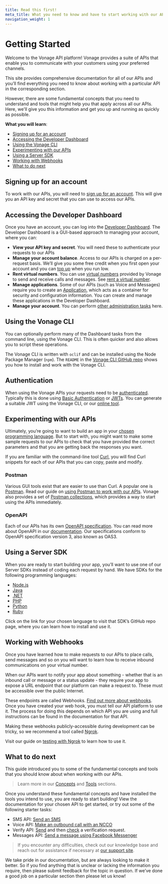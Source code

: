 ```yaml
---
title: Read this first!
meta_title: What you need to know and have to start working with our APIs
navigation_weight: 1
---
```


# Getting Started

Welcome to the Vonage API platform! Vonage provides a suite of APIs that enable you to communicate with your customers using your preferred channels. 

This site provides comprehensive documentation for all of our APIs and you’ll find everything you need to know about working with a particular API in the corresponding section.

However, there are some fundamental concepts that you need to understand and tools that might help you that apply across all our APIs. Here, we'll give you this information and get you up and running as quickly as possible.

**What you will learn**:

- [Signing up for an account](#signing-up-for-an-account)
- [Accessing the Developer Dashboard](#accessing-the-developer-dashboard)
- [Using the Vonage CLI](#using-the-vonage-cli)
- [Experimenting with our APIs](#experimenting-with-our-apis)
- [Using a Server SDK](#using-a-server-sdk)
- [Working with Webhooks](#working-with-webhooks)
- [What to do next](#what-to-do-next)

## Signing up for an account

To work with our APIs, you will need to [sign up for an account](/account/guides/dashboard-management#create-and-configure-a-nexmo-account). This will give you an API key and secret that you can use to access our APIs.

## Accessing the Developer Dashboard

Once you have an account, you can log into the [Developer Dashboard](/account/guides/dashboard-management#using-the-nexmo-dashboard-for-account-management). The Developer Dashboard is a GUI-based approach to managing your account, where you can:

* **View your API key and secret**. You will need these to authenticate your requests to our APIs
* **Manage your account balance**. Access to our APIs is charged on a  per-request basis. We’ll give you some free credit when you first open your account and you can [top up](/numbers/guides/payments) when you run low.
* **Rent virtual numbers**. You can use [virtual numbers](/concepts/guides/glossary#virtual-number) provided by Vonage to send and receive calls and messages. See [rent a virtual number](/numbers/guides/number-management#rent-a-virtual-number).
* **Manage applications**. Some of our APIs (such as Voice and Messages) require you to create an [Application](/application/overview), which acts as a container for security and configuration information. You can create and manage these applications in the Developer Dashboard.
* **Manage your account**. You can perform [other administration tasks](/account/guides/dashboard-management) here.

## Using the Vonage CLI

You can optionally perform many of the Dashboard tasks from the command line, using the Vonage CLI. This is often quicker and also allows you to script these operations.

The Vonage CLI is written with `oclif` and can be installed using the Node Package Manager (`npm`). The `README` in the [Vonage CLI GitHub repo](https://github.com/Vonage/vonage-cli) shows you how to install and work with the Vonage CLI.

## Authentication

When using the Vonage APIs your requests need to be [authenticated](/concepts/guides/authentication). Typically this is done using [Basic Authentication](/concepts/guides/authentication#basic-authentication) or [JWTs](/concepts/guides/authentication#json-web-tokens). You can generate a suitable JWT using the Vonage CLI, or our [online tool](/jwt).

## Experimenting with our APIs

Ultimately, you’re going to want to build an app in your [chosen programming language](#using-a-server-sdk). But to start with, you might want to make some sample requests to our APIs to check that you have provided the correct parameters and that you are getting back the responses you want.

If you are familiar with the command-line tool [Curl](https://curl.haxx.se/), you will find Curl snippets for each of our APIs that you can copy, paste and modify.

### Postman

Various GUI tools exist that are easier to use than Curl. A popular one is [Postman](https://www.postman.com/). Read our guide on [using Postman to work with our APIs](/tools/postman). Vonage also provides a set of [Postman collections](/concepts/guides/openapi#postman-collections), which provides a way to start using the APIs immediately.

### OpenAPI

Each of our APIs has its own [OpenAPI specification](/api). You can read more about OpenAPI in our [documentation](/concepts/guides/openapi). Our specifications conform to OpenAPI specification version 3, also known as OAS3.

## Using a Server SDK

When you are ready to start building your app, you’ll want to use one of our Server SDKs instead of coding each request by hand. We have SDKs for the following programming languages:

- [Node.js](https://github.com/Vonage/vonage-node-sdk)
- [Java](https://github.com/Vonage/vonage-java-sdk)
- [.NET](https://github.com/Vonage/vonage-dotnet-sdk)
- [PHP](https://github.com/Vonage/vonage-php-sdk-core)
- [Python](https://github.com/Vonage/vonage-python-sdk)
- [Ruby](https://github.com/Vonage/vonage-ruby-sdk)

Click on the link for your chosen language to visit that SDK’s GitHub repo page, where you can learn how to install and use it.

## Working with Webhooks

Once you have learned how to make requests to our APIs to place calls, send messages and so on you will want to learn how to receive inbound communications on your virtual number.

When our APIs want to notify your app about something - whether that is an inbound call or message or a status update - they require your app to expose a URL endpoint that our platform can make a request to. These must be accessible over the public Internet.

These endpoints are called Webhooks. [Find out more about webhooks](/concepts/guides/webhooks). Once you have created your web hook, you must tell our API platform to use it. The process for doing this depends on which API you are using and full instructions can be found in the documentation for that API.

Making these webhooks publicly-accessible during development can be tricky, so we recommend a tool called [Ngrok](https://ngrok.com/).

Visit our guide on [testing with Ngrok](https://developer.vonage.com/tools/ngrok) to learn how to use it.

## What to do next

This guide introduced you to some of the fundamental concepts and tools that you should know about when working with our APIs.

> Learn more in our [Concepts](/concepts/overview) and [Tools](https://developer.vonage.com/tools) sections.

Once you understand these fundamental concepts and have installed the tools you intend to use, you are ready to start building! View the documentation for your chosen API to get started, or try out some of the following starter tasks:

* SMS API: [Send an SMS](/messaging/sms/code-snippets/send-an-sms)
* Voice API: [Make an outbound call with an NCCO](/voice/voice-api/code-snippets/make-an-outbound-call-with-ncco)
* Verify API: [Send](/verify/code-snippets/send-verify-request) and then [check](/verify/code-snippets/check-verify-request) a verification request.
* Messages API: [Send a message using Facebook Messenger](/messages/code-snippets/messenger/send-text)

> If you encounter any difficulties, check out our knowledge base and reach out for assistance if necessary at [our support site](https://help.nexmo.com/).

We take pride in our documentation, but are always looking to make it better. So if you find anything that is unclear or lacking the information you require, then please submit feedback for the topic in question. If we’ve done a good job on a particular section then please let us know!
